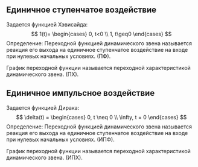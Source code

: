 

## Единичное ступенчатое воздействие

Задается функцией Хэвисайда:
$$
1(t)=
\begin{cases}
0, t<0 \\
1, t\geq0
\end{cases}
$$
Определение: Переходной функцией динамического звена называется реакция его выхода на единичное ступенчатое воздействие на входе при нулевых начальных условиях. (ПФ).

График переходной функции называется переходной характеристикой динамического звена. (ПХ).

## Единичное импульсное воздействие

Задается функцией Дирака:
$$
\delta(t) = 
\begin{cases}
0, t \neq 0 \\
\infty, t = 0
\end{cases}
$$
Определение: Переходной функцией динамического звена называется реакция его выхода на единичное ступенчатое воздействие на входе при нулевых начальных условиях. (ИПФ).

График переходной функции называется переходной характеристикой динамического звена.
(ИПХ).

